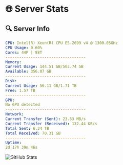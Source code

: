 # 🌐 Server Stats
## 🔍 Server Info
```yaml
CPU: Intel(R) Xeon(R) CPU E5-2699 v4 @ 1300.05GHz
CPU Usage: 0.60%
Cores: 44P | 88T
-----------------------------------
Memory:
Current Usage: 144.51 GB/503.74 GB
Available: 356.07 GB
-----------------------------------
Disk:
Current Usage: 56.11 GB/1.71 TB
Free: 1.57 TB
-----------------------------------
GPU:
No GPU detected
-----------------------------------
Network:
Current Transfer (Sent): 23.53 MB/s
Current Transfer (Received): 132.44 KB/s
Total Sent: 6.24 TB
Total Received: 70.31 GB
-----------------------------------
Uptime:
2d 17h 39m 46s
```
![GitHub Stats](https://img.shields.io/badge/Updated-2025-03-10_15:02:35-blue)